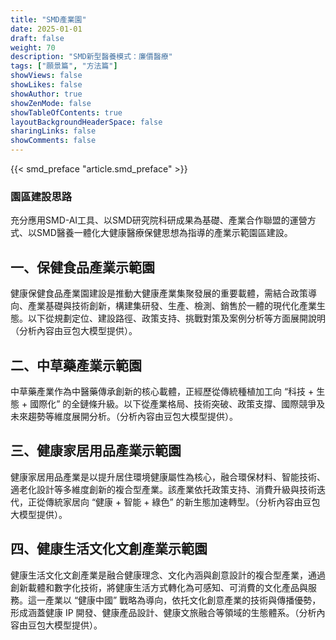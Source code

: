 ```yaml
---
title: "SMD產業園"
date: 2025-01-01
draft: false
weight: 70
description: "SMD新型醫養模式：廉價醫療"
tags: ["願景篇", "方法篇"]
showViews: false
showLikes: false
showAuthor: true
showZenMode: false
showTableOfContents: true
layoutBackgroundHeaderSpace: false
sharingLinks: false
showComments: false
---
```


{{< smd_preface "article.smd_preface" >}}


<h3>園區建設思路</h3>

充分應用SMD-AI工具、以SMD研究院科研成果為基礎、產業合作聯盟的運營方式、以SMD醫養一體化大健康醫療保健思想為指導的產業示範園區建設。<br>

## 一、保健食品產業示範園
健康保健食品產業園建設是推動大健康產業集聚發展的重要載體，需結合政策導向、產業基礎與技術創新，構建集研發、生產、檢測、銷售於一體的現代化產業生態。以下從規劃定位、建設路徑、政策支持、挑戰對策及案例分析等方面展開說明（分析內容由豆包大模型提供）。<br>

## 二、中草藥產業示範園
中草藥產業作為中醫藥傳承創新的核心載體，正經歷從傳統種植加工向 “科技 + 生態 + 國際化” 的全鏈條升級。以下從產業格局、技術突破、政策支撐、國際競爭及未來趨勢等維度展開分析。（分析內容由豆包大模型提供）。<br>

## 三、健康家居用品產業示範園
健康家居用品產業是以提升居住環境健康屬性為核心，融合環保材料、智能技術、適老化設計等多維度創新的複合型產業。該產業依托政策支持、消費升級與技術迭代，正從傳統家居向 “健康 + 智能 + 綠色” 的新生態加速轉型。（分析內容由豆包大模型提供）。<br>

## 四、健康生活文化文創產業示範園
健康生活文化文創產業是融合健康理念、文化內涵與創意設計的複合型產業，通過創新載體和數字化技術，將健康生活方式轉化為可感知、可消費的文化產品與服務。這一產業以 “健康中國” 戰略為導向，依托文化創意產業的技術與傳播優勢，形成涵蓋健康 IP 開發、健康產品設計、健康文旅融合等領域的生態體系。（分析內容由豆包大模型提供）。<br>